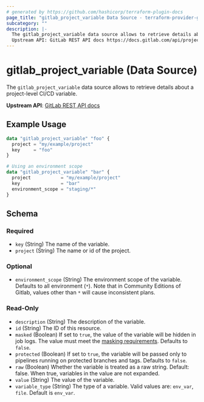 ```yaml
---
# generated by https://github.com/hashicorp/terraform-plugin-docs
page_title: "gitlab_project_variable Data Source - terraform-provider-gitlab"
subcategory: ""
description: |-
  The gitlab_project_variable data source allows to retrieve details about a project-level CI/CD variable.
  Upstream API: GitLab REST API docs https://docs.gitlab.com/api/project_level_variables/
---
```


# gitlab_project_variable (Data Source)

The `gitlab_project_variable` data source allows to retrieve details about a project-level CI/CD variable.

**Upstream API**: [GitLab REST API docs](https://docs.gitlab.com/api/project_level_variables/)

## Example Usage

```terraform
data "gitlab_project_variable" "foo" {
  project = "my/example/project"
  key     = "foo"
}

# Using an environment scope
data "gitlab_project_variable" "bar" {
  project           = "my/example/project"
  key               = "bar"
  environment_scope = "staging/*"
}
```

<!-- schema generated by tfplugindocs -->
## Schema

### Required

- `key` (String) The name of the variable.
- `project` (String) The name or id of the project.

### Optional

- `environment_scope` (String) The environment scope of the variable. Defaults to all environment (`*`). Note that in Community Editions of Gitlab, values other than `*` will cause inconsistent plans.

### Read-Only

- `description` (String) The description of the variable.
- `id` (String) The ID of this resource.
- `masked` (Boolean) If set to `true`, the value of the variable will be hidden in job logs. The value must meet the [masking requirements](https://docs.gitlab.com/ci/variables/#masked-variables). Defaults to `false`.
- `protected` (Boolean) If set to `true`, the variable will be passed only to pipelines running on protected branches and tags. Defaults to `false`.
- `raw` (Boolean) Whether the variable is treated as a raw string. Default: false. When true, variables in the value are not expanded.
- `value` (String) The value of the variable.
- `variable_type` (String) The type of a variable. Valid values are: `env_var`, `file`. Default is `env_var`.
